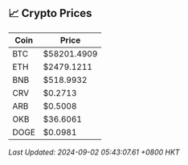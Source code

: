 ## 📈 Crypto Prices

| Coin | Price |
| ---- | ----- |
| BTC | $58201.4909 |
| ETH | $2479.1211 |
| BNB | $518.9932 |
| CRV | $0.2713 |
| ARB | $0.5008 |
| OKB | $36.6061 |
| DOGE | $0.0981 |

_Last Updated: 2024-09-02 05:43:07.61 +0800 HKT_